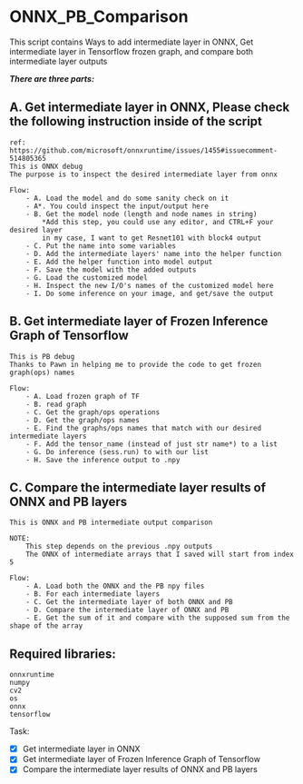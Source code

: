 # ONNX_PB_Comparison
 This script contains Ways to add intermediate layer in ONNX, Get intermediate layer in Tensorflow frozen graph, and compare both intermediate layer outputs

***There are three parts:***

## A. Get intermediate layer in ONNX, Please check the following instruction inside of the script
```
ref: https://github.com/microsoft/onnxruntime/issues/1455#issuecomment-514805365
This is ONNX debug
The purpose is to inspect the desired intermediate layer from onnx

Flow:
    - A. Load the model and do some sanity check on it
    - A*. You could inspect the input/output here
    - B. Get the model node (length and node names in string)
        *Add this step, you could use any editor, and CTRL+F your desired layer
        in my case, I want to get Resnet101 with block4 output
    - C. Put the name into some variables
    - D. Add the intermediate layers' name into the helper function
    - E. Add the helper function into model output
    - F. Save the model with the added outputs
    - G. Load the customized model
    - H. Inspect the new I/O's names of the customized model here
    - I. Do some inference on your image, and get/save the output
```

## B. Get intermediate layer of Frozen Inference Graph of Tensorflow

```
This is PB debug
Thanks to Pawn in helping me to provide the code to get frozen graph(ops) names

Flow:
    - A. Load frozen graph of TF
    - B. read graph
    - C. Get the graph/ops operations
    - D. Get the graph/ops names
    - E. Find the graphs/ops names that match with our desired intermediate layers
    - F. Add the tensor_name (instead of just str name*) to a list
    - G. Do inference (sess.run) to with our list
    - H. Save the inference output to .npy
```

## C. Compare the intermediate layer results of ONNX and PB layers

```
This is ONNX and PB intermediate output comparison

NOTE:
    This step depends on the previous .npy outputs
    The ONNX of intermediate arrays that I saved will start from index 5

Flow:
    - A. Load both the ONNX and the PB npy files
    - B. For each intermediate layers
    - C. Get the intermediate layer of both ONNX and PB
    - D. Compare the intermediate layer of ONNX and PB
    - E. Get the sum of it and compare with the supposed sum from the shape of the array
```

## Required libraries:
```
onnxruntime
numpy
cv2
os
onnx
tensorflow
```

Task:
- [x] Get intermediate layer in ONNX
- [x] Get intermediate layer of Frozen Inference Graph of Tensorflow
- [x] Compare the intermediate layer results of ONNX and PB layers

